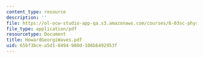 ```yaml
---
content_type: resource
description: ''
file: https://ol-ocw-studio-app-qa.s3.amazonaws.com/courses/8-03sc-physics-iii-vibrations-and-waves-fall-2016/65bf3bcea5d10494980d106b6492953f_MIT8_03SCF16_Text_Ch4.pdf
file_type: application/pdf
resourcetype: Document
title: HowardGeorgiWaves.pdf
uid: 65bf3bce-a5d1-0494-980d-106b6492953f
---
```

